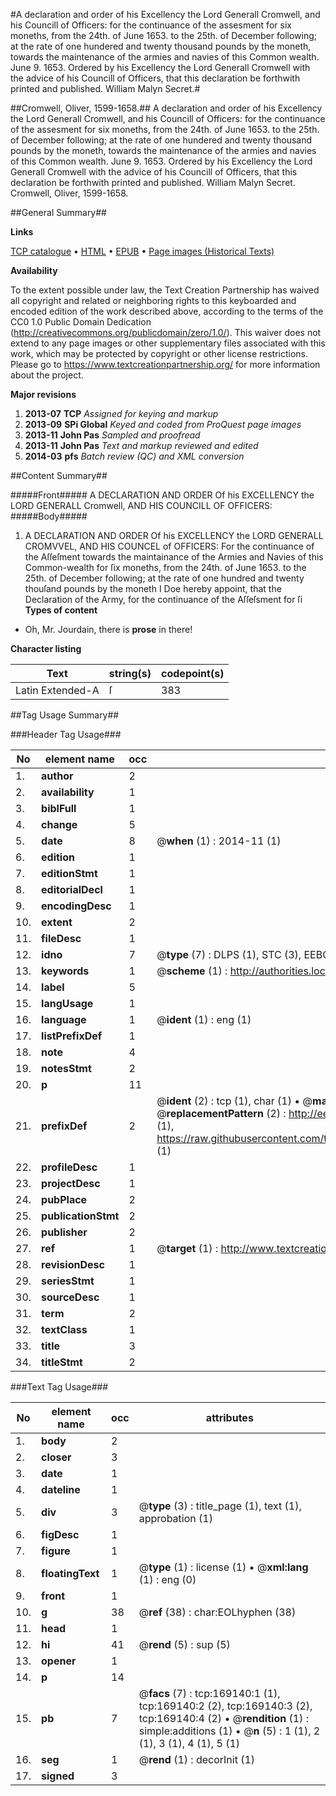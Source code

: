 #A declaration and order of his Excellency the Lord Generall Cromwell, and his Councill of Officers: for the continuance of the assesment for six moneths, from the 24th. of June 1653. to the 25th. of December following; at the rate of one hundered and twenty thousand pounds by the moneth, towards the maintenance of the armies and navies of this Common wealth. June 9. 1653. Ordered by his Excellency the Lord Generall Cromwell with the advice of his Councill of Officers, that this declaration be forthwith printed and published. William Malyn Secret.#

##Cromwell, Oliver, 1599-1658.##
A declaration and order of his Excellency the Lord Generall Cromwell, and his Councill of Officers: for the continuance of the assesment for six moneths, from the 24th. of June 1653. to the 25th. of December following; at the rate of one hundered and twenty thousand pounds by the moneth, towards the maintenance of the armies and navies of this Common wealth. June 9. 1653. Ordered by his Excellency the Lord Generall Cromwell with the advice of his Councill of Officers, that this declaration be forthwith printed and published. William Malyn Secret.
Cromwell, Oliver, 1599-1658.

##General Summary##

**Links**

[TCP catalogue](http://www.ota.ox.ac.uk/tcp/)  • 
[HTML](http://tei.it.ox.ac.uk/tcp/Texts-HTML/free/A80/A80885.html)  • 
[EPUB](http://tei.it.ox.ac.uk/tcp/Texts-EPUB/free/A80/A80885.epub) • 
[Page images (Historical Texts)](https://historicaltexts.jisc.ac.uk/eebo-99868472e)

**Availability**

To the extent possible under law, the Text Creation Partnership has waived all copyright and related or neighboring rights to this keyboarded and encoded edition of the work described above, according to the terms of the CC0 1.0 Public Domain Dedication (http://creativecommons.org/publicdomain/zero/1.0/). This waiver does not extend to any page images or other supplementary files associated with this work, which may be protected by copyright or other license restrictions. Please go to https://www.textcreationpartnership.org/ for more information about the project.

**Major revisions**

1. __2013-07__ __TCP__ *Assigned for keying and markup*
1. __2013-09__ __SPi Global__ *Keyed and coded from ProQuest page images*
1. __2013-11__ __John Pas__ *Sampled and proofread*
1. __2013-11__ __John Pas__ *Text and markup reviewed and edited*
1. __2014-03__ __pfs__ *Batch review (QC) and XML conversion*

##Content Summary##

#####Front#####
A DECLARATION AND ORDER Of his EXCELLENCY the LORD GENERALL Cromwell, AND HIS COUNCILL OF OFFICERS: 
#####Body#####

1. A DECLARATION AND ORDER Of his EXCELLENCY the LORD GENERALL CROMVVEL, AND HIS COUNCEL of OFFICERS: For the continuance of the Aſſeſment towards the maintainance of the Armies and Navies of this Common-wealth for ſix moneths, from the 24th. of June 1653. to the 25th. of December following; at the rate of one hundred and twenty thouſand pounds by the moneth
I Doe hereby appoint, that the Declaration of the Army, for the continuance of the Aſſeſsment for ſi
**Types of content**

  * Oh, Mr. Jourdain, there is **prose** in there!

**Character listing**


|Text|string(s)|codepoint(s)|
|---|---|---|
|Latin Extended-A|ſ|383|

##Tag Usage Summary##

###Header Tag Usage###

|No|element name|occ|attributes|
|---|---|---|---|
|1.|__author__|2||
|2.|__availability__|1||
|3.|__biblFull__|1||
|4.|__change__|5||
|5.|__date__|8| @__when__ (1) : 2014-11 (1)|
|6.|__edition__|1||
|7.|__editionStmt__|1||
|8.|__editorialDecl__|1||
|9.|__encodingDesc__|1||
|10.|__extent__|2||
|11.|__fileDesc__|1||
|12.|__idno__|7| @__type__ (7) : DLPS (1), STC (3), EEBO-CITATION (1), PROQUEST (1), VID (1)|
|13.|__keywords__|1| @__scheme__ (1) : http://authorities.loc.gov/ (1)|
|14.|__label__|5||
|15.|__langUsage__|1||
|16.|__language__|1| @__ident__ (1) : eng (1)|
|17.|__listPrefixDef__|1||
|18.|__note__|4||
|19.|__notesStmt__|2||
|20.|__p__|11||
|21.|__prefixDef__|2| @__ident__ (2) : tcp (1), char (1)  •  @__matchPattern__ (2) : ([0-9\-]+):([0-9IVX]+) (1), (.+) (1)  •  @__replacementPattern__ (2) : http://eebo.chadwyck.com/downloadtiff?vid=$1&page=$2 (1), https://raw.githubusercontent.com/textcreationpartnership/Texts/master/tcpchars.xml#$1 (1)|
|22.|__profileDesc__|1||
|23.|__projectDesc__|1||
|24.|__pubPlace__|2||
|25.|__publicationStmt__|2||
|26.|__publisher__|2||
|27.|__ref__|1| @__target__ (1) : http://www.textcreationpartnership.org/docs/. (1)|
|28.|__revisionDesc__|1||
|29.|__seriesStmt__|1||
|30.|__sourceDesc__|1||
|31.|__term__|2||
|32.|__textClass__|1||
|33.|__title__|3||
|34.|__titleStmt__|2||


###Text Tag Usage###

|No|element name|occ|attributes|
|---|---|---|---|
|1.|__body__|2||
|2.|__closer__|3||
|3.|__date__|1||
|4.|__dateline__|1||
|5.|__div__|3| @__type__ (3) : title_page (1), text (1), approbation (1)|
|6.|__figDesc__|1||
|7.|__figure__|1||
|8.|__floatingText__|1| @__type__ (1) : license (1)  •  @__xml:lang__ (1) : eng (0)|
|9.|__front__|1||
|10.|__g__|38| @__ref__ (38) : char:EOLhyphen (38)|
|11.|__head__|1||
|12.|__hi__|41| @__rend__ (5) : sup (5)|
|13.|__opener__|1||
|14.|__p__|14||
|15.|__pb__|7| @__facs__ (7) : tcp:169140:1 (1), tcp:169140:2 (2), tcp:169140:3 (2), tcp:169140:4 (2)  •  @__rendition__ (1) : simple:additions (1)  •  @__n__ (5) : 1 (1), 2 (1), 3 (1), 4 (1), 5 (1)|
|16.|__seg__|1| @__rend__ (1) : decorInit (1)|
|17.|__signed__|3||
